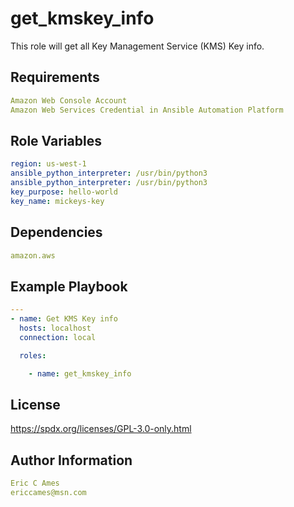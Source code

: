 get_kmskey_info
=========

This role will get all Key Management Service (KMS) Key info.

Requirements
------------
```yaml
Amazon Web Console Account
Amazon Web Services Credential in Ansible Automation Platform
```
Role Variables
--------------
```yaml
region: us-west-1
ansible_python_interpreter: /usr/bin/python3
ansible_python_interpreter: /usr/bin/python3
key_purpose: hello-world
key_name: mickeys-key
```
Dependencies
------------
```yaml
amazon.aws
```
Example Playbook
----------------
```yaml
---
- name: Get KMS Key info
  hosts: localhost
  connection: local

  roles:

    - name: get_kmskey_info
```
License
-------

https://spdx.org/licenses/GPL-3.0-only.html

Author Information
------------------
```yaml
Eric C Ames
ericcames@msn.com
```